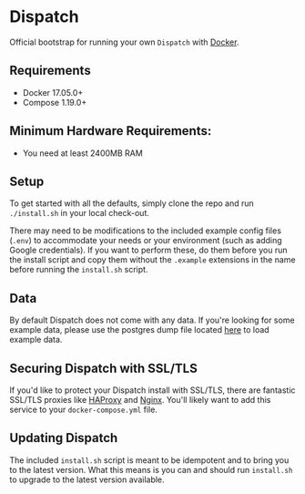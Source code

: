 # Dispatch

Official bootstrap for running your own `Dispatch` with [Docker](https://www.docker.com/).

## Requirements

- Docker 17.05.0+
- Compose 1.19.0+

## Minimum Hardware Requirements:

- You need at least 2400MB RAM

## Setup

To get started with all the defaults, simply clone the repo and run `./install.sh` in your local check-out.

There may need to be modifications to the included example config files (`.env`) to accommodate your needs or your environment (such as adding Google credentials). If you want to perform these, do them before you run the install script and copy them without the `.example` extensions in the name before running the `install.sh` script.

## Data

By default Dispatch does not come with any data. If you're looking for some example data, please use the postgres dump file located [here](https://github.com/Netflix/dispatch/blob/develop/data/dispatch-sample-data.dump) to load example data.

## Securing Dispatch with SSL/TLS

If you'd like to protect your Dispatch install with SSL/TLS, there are
fantastic SSL/TLS proxies like [HAProxy](http://www.haproxy.org/)
and [Nginx](http://nginx.org/). You'll likely want to add this service to your `docker-compose.yml` file.

## Updating Dispatch

The included `install.sh` script is meant to be idempotent and to bring you to the latest version. What this means is you can and should run `install.sh` to upgrade to the latest version available.
